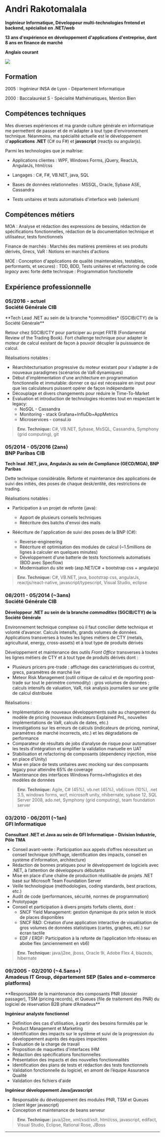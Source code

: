 


<div class="row">

<div class="col-sm-9 col-md-10">
<h1>
<!--
<img class="img-circle" src="photo.jpg" style="width:100px; height:100px; float:left; margin: 0 1ex 0 0;" />
<img class="img-circle" src="photo_visage.jpg" style="width:100px; height:100px; float:left; margin: 0 1ex 0 0;" />
<img class="img-thumbnail" src="photo.jpg" style="width:140px; height:140px; float:left; margin: 0 1ex 0 0;" />
<img class="img-thumbnail" src="photo_reversed.jpg" style="width:140px; height:140px; float:right; margin: 0 1ex;" />
<img class="img-circle" src="photo_reversed.jpg" style="width:140px; height:140px; float:right; margin: 0 1ex; " />
-->
Andri Rakotomalala
</h1>
<p><strong>Ingénieur Informatique, Développeur multi-technologies frntend et backend, spécialisé en .NET/web
</strong></p>
<p><strong>13 ans d'expérience en développement d'applications d'entreprise, dont 8 ans en finance de marché
</strong></p>
<p><strong>Anglais courant
</strong></p>
</div>


<a class="col-xs-3 col-sm-3 col-md-2" style="margin:30px 0 0 0" href="photo.jpg">
<img class="img-thumbnail scaled" src="photo.jpg" />
</a>

</div>


## Formation
2005
: Ingénieur INSA de Lyon - Département Informatique

2000
: Baccalauréat S - Spécialité Mathématiques, Mention Bien



## Compétences techniques

Mes diverses expériences et ma grande culture générale en informatique me permettent de passer et de m'adapter à tout type d'environnement technique.
Néanmoins, ma spécialité actuelle est le développement d'**applications .NET** (C# ou F#) et **javascript** (reactjs ou angularjs).

Parmi les technologies que je maîtrise:

* Applications clientes
: WPF, Windows Forms, jQuery, ReactJs, AngularJs, html/css

* Langages
: C#, F#, VB.NET, java, SQL

* Bases de données relationnelles
: MSSQL, Oracle, Sybase ASE, Cassandra

* Tests unitaires et tests automatisés d'interface web (selenium)


## Compétences métiers
MOA
: Analyse et rédaction des expressions de besoins, rédaction de spécifications fonctionnelles, rédaction de la documentation technique et utilisateur, tests fonctionnels

Finance de marchés
:  Marchés des matières premières et ses produits dérivés, Grecs, VaR
: Notions en marchés d'actions

MOE
: Conception d'applications de qualité (maintenables, testables, performants, et secures)
: TDD, BDD, Tests unitaires et refactoring de code *legacy* avec forte dette technique
: Programmation fonctionelle

## Expérience professionnelle


<h3><div class="duree_offset">05/2016 - actuel</div> Société Générale CIB</h3>
**Tech Lead .NET au sein de la branche *commodities* (SGCIB/CTY) de la Société Générale**

Retour chez SGCIB/CTY pour participer au projet FRTB (Fondamental Review of the Trading Book).
Fort challenge technique pour adapter le moteur de calcul existant de façon à pouvoir décupler la puissuance de calcul.

Réalisations notables :
* Réarchitecturisation progressive du moteur existant pour s'adapter à de nouveaux paradigmes (scénarios de VaR dynamiques)
* Début d'implémentation d'une architecture en programmation fonctionnelle et immutable: donner ce qui est nécessaire en input pour que les calculateurs puissent opérer de façon indépendante
* Découplage et divers changements pour réduire le Time-To-Market
* Evaluation et introduction de technologies récentes tout en respectant le legacy:
   * NoSQL - Cassandra
   * Monitoring - stack Grafana+InfluDb+AppMetrics
   * Microservices - consul.io

> **Env. Technique:** C#, VB.NET, Sybase, MsSQL, Cassandra, Symphony (grid computing), git

<h3><div class="duree_offset"> 05/2014 - 05/2016 (2ans)</div>BNP Paribas CIB</h3>

**Tech lead .NET, java, AngularJs au sein de Compliance (GECD/MGA), BNP Paribas**

Dette technique considérable. Refonte et maintenance des applications de suivi des initiés, des poses de chaque desk/entité, des restrictions de trading.

Réalisations notables :

* Participation à un projet de refonte (java):
    * Apport de plusieurs conseils techniques
    * Réécriture des batchs d'envoi des mails

* Réécriture de l'application de suivi des poses de la BNP (C#):
    * Reverse-engineering
    * Réécriture et optimisation des modules de calcul (~1.5millions de lignes à calculer en quelques minutes)
    * Développement d'une batterie de tests fonctionnels automatisés (BDD avec Specflow)
    * Modernisation du site web (asp.NET/C# + bootstrap css + angularjs)

> **Env. Technique:** C#, VB.NET, java, bootstrap css, angularJs, reactjs/react-native, javascript/typescript, Visual Studio, eclipse















<h3><div class="duree_offset">08/2011 - 05/2014 (~3ans)</div> Société Générale CIB</h3>

**Développeur .NET au sein de la branche *commodities* (SGCIB/CTY) de la Société Générale**

Environnement technique complexe où il faut concilier dette technique et volonté d’avancer. Calculs intensifs, grands volumes de données. Applications transverses à toutes les lignes métiers de CTY (metals, agricultural, energy, cross-assets) et à tout type de produits dérivés

Développement et maintenance des outils *Front Office* transverses à toutes les lignes métiers de CTY et à tout type de produits dérivés dont :

* Plusieurs pricers pre-trade : affichage des caractéristiques du contrat, grecs, paramètres de marché live
* Meteor Risk Management (outil critique de calcul et de reporting post-trade sur tout le périmètre commodity) : gros volumes de données ; calculs intensifs de valuation, VaR, risk analysis journaliers sur une grille de calcul distribuée


Réalisations :

* Implémentation de nouveaux développements suite au changement du modèle de pricing (nouveaux indicateurs Explained PnL, nouvelles implémentations de VaR, calculs de dates, etc.)
* Investigations sur les erreurs de calculs (indicateurs de pricing, nominal, paramètres de marché incorrects, etc.) et les dégradations de performance
* Comparateur de résultats de jobs d’analyse de risque pour automatiser les tests d’intégration et simplifier la validation manuelle en UAT
* Stabilisation et refactoring de composants (dependency injection, mise en place d’Unity)
* Mise en place de tests unitaires avec mocking sur des composants legacy pour atteindre 65% de coverage
* Maintenance des interfaces Windows Forms+Infragistics et des modèles de données


> **Env. Technique:** Agile, C# (45%), vb.net (45%), vb6/com (10%), .net 3.5, windows forms, wcf, microsoft unity, nhibernate, sybase 12, SQL Server 2008, ado.net, Symphony (grid computing), team foundation server











<h3><div class="duree_offset">03/2010 - 06/2011 (~1an)</div> GFI Informatique</h3>


**Consultant .NET et Java au sein de GFI Informatique – Division Industrie, Pôle TMA**

* Conseil avant-vente : Participation aux appels d’offres nécessitant un conseil technique (chiffrage, identification des impacts, conseil en système d’information, architecture)
* Rédaction de bonnes pratiques pour le développement de logiciels avec .NET, à l’attention de développeurs débutants
* Mise en place d’une chaîne de production réutilisable de projets .NET basé sur Microsoft Team Foundation Server
* Veille technologique (méthodologies, coding standards, best practices, etc.)
* Audit de code (performances, sécurité, normes de programmation)
* Prototypage
* Conseil et participation à divers projets forfaits clients, dont :
    * SNCF Yield Management: gestion dynamique du prix selon le stock de places disponibles
    * SNCF R&D: Création d’une application interactive de visualisation de gros volumes de données statistiques (cartes, graphes, etc.) sur écran tactile
    * EDF / ERDF: Participation à la refonte de l’application Info réseau en abobe flex (anciennement en vb6)


> **Env. Technique:** java/j2ee, jboss, Oracle 9i, Adobe Flex 4, blazeds, hibernate













<h3><div class="duree_offset">09/2005 - 02/2010 (~4.5ans+)</div>Amadeus IT Group, département SEP (Sales and e-commerce platforms)</h3>
**Responsable de la maintenance des composants PNR (dossier passager), TSM (pricing records), et Queues (file de traitement des PNR) du logiciel de réservation B2B phare d’Amadeus**

**Ingénieur analyste fonctionnel**

* Définition des cas d'utilisation, à partir des besoins formulés par le Product Management et Marketing
* Identification des impacts sur le système et suivi de la progression du développement auprès des équipes impactées
* Evaluation de la charge de travail
* Proposition de maquettes d'interfaces IHM
* Rédaction des spécifications fonctionnelles
* Présentation des impacts et des nouvelles fonctionnalités
* Identification des plans de tests et rédaction des tests fonctionnels
* Validation fonctionnelle du logiciel, en amont de l’équipe Assurance Qualité
* Validation des fichiers d'aide

**Ingénieur développement Java/javascript**

* Responsable du développement des modules PNR, TSM et Queues (client léger javascript)
* Conception et maintenance de beans serveur

> **Env. Technique:** java/j2ee, xml/xsd/xslt, html/css, javascript, edifact, Visual Studio, Eclipse, Rational Rose, JBoss



---
